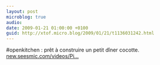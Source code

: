 ```yaml
---
layout: post
microblog: true
audio: 
date: 2009-01-21 01:00:00 +0100
guid: http://xtof.micro.blog/2009/01/21/t1136031242.html
---
```

#openkitchen : prêt à construire un petit dîner cocotte. [new.seesmic.com/videos/Pi...](http://new.seesmic.com/videos/Pi49LkWmOX)
